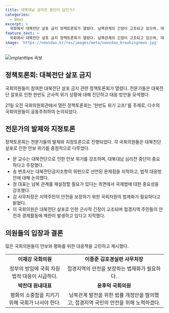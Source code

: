 ```yaml
---
title: 대북대남 심리전 중단이 답인가?
categories:
  - News
excerpt: >
  국회에서 대북전단 살포 금지 정책토론회가 열렸다. 남북관계의 긴장이 고조되고 있으며, 대북전단 살포와 대남 오물 풍선 등으로 인한 군사적 위기 상황이 우려되고 있다. 전문가들은 대북전단금지법 위헌판결에 대한 검토와 이를 해결할 수 있는 대안을 모색하기 위해 토론을 벌였으며, 접경지역 주민의 안보 불안과 경제적 피해에 대해 우려를 표명했다. 국회의원들은 국회 차원에서 법적 대안을 모색하고, 평화와 경제의 안보를 위해 노력할 것을 다짐했다. (단어 수: 91, 글자 수: 646)
feature_text: >
  국회에서 대북전단 살포 금지 정책토론회가 열렸다. 남북관계의 긴장이 고조되고 있으며, 대북전단 살포와 대남 오물 풍선 등으로 인한 군사적 위기 상황이 우려되고 있다. 전문가들은 대북전단금지법 위헌판결에 대한 검토와 이를 해결할 수 있는 대안을 모색하기 위해 토론을 벌였으며, 접경지역 주민의 안보 불안과 경제적 피해에 대해 우려를 표명했다. 국회의원들은 국회 차원에서 법적 대안을 모색하고, 평화와 경제의 안보를 위해 노력할 것을 다짐했다. (단어 수: 91, 글자 수: 646)
image: 'https://newsdao.kr/res/images/meta/newsdao_breakingnews.jpg'
---
```


<p><img src="https://newsdao.kr/res/images/meta/newsdao_breakingnews.jpg" alt="implanttips 속보" /></p>

<h2 data-ke-size="size26">정책토론회: 대북전단 살포 금지</h2>

<p>국회의원들이 참여한 대북전단 살포 금지 관련 정책토론회가 열렸다. 전문가들은 대북전단 살포로 인한 한반도 군사적 위기 상황에 대해 진단하고 대응 방안을 모색했다.</p>

<p data-ke-size="size16">21일 오전 국회의원회관에서 열린 정책토론회는 '한반도 위기 고조!'를 주제로, 다수의 국회의원들이 공동주최하여 논의되었다.</p>

<h2 data-ke-size="size24">전문가의 발제와 지정토론</h2>

<p>정책토론회는 전문가들의 발제와 지정토론으로 진행되었다. 각 국회의원들은 대북전단 살포로 인한 안보 위기를 중점적으로 다루었다.</p>

<ul>
<li>문 교수는 대북전단으로 인한 안보 위기를 강조하며, 대북대남 심리전 중단이 중요하다고 주장했다.</li>
<li>송 변호사는 대북전단금지조항의 위헌으로 선언된 문제점을 지적하고, 법적 대응방안에 대해 논의했다.</li>
<li>정 대표는 남북 관계를 재설정할 필요가 있다는 측면에서 국제법에 대한 중요성을 강조했다.</li>
<li>김 사무처장은 지역주민의 안전을 보장하기 위한 국회차원의 법제화가 필요하다고 밝혔다.</li>
<li>이 국회의원은 대북전단 살포로 인한 군사적 긴장이 고조되며 접경지역 주민들의 안전과 경제활동에 제한이 발생하고 있다고 지적했다.</li>
</ul>

<h2 data-ke-size="size24">의원들의 입장과 결론</h2>

<p>많은 국회의원들이 안보와 평화를 위한 대응책을 고민하고 제시했다.</p>

<table>
<tr>
<td style="text-align: center; height: 17px;"><b>이재강 국회의원</b></td>
<td style="text-align: center; height: 17px;"><b>이종준 김포경실련 사무처장</b></td>
</tr>
<tr>
<td style="text-align: center; height: 17px;">정부의 방임에 국회 차원 법적 대응이 시급하다.</td>
<td style="text-align: center; height: 17px;">접경지역의 안전을 보장하는 법제화가 필요하다.</td>
</tr>
<tr>
<td style="text-align: center; height: 17px;"><b>박찬대 원내대표</b></td>
<td style="text-align: center; height: 17px;"><b>윤후덕 국회의원</b></td>
</tr>
<tr>
<td style="text-align: center; height: 17px;">평화의 소중함을 지키기 위해 국회가 나서야 한다.</td>
<td style="text-align: center; height: 17px;">남북관계 발전을 위한 법률 개정안을 발의했고, 접경지역 국민의 안전을 위해 노력하겠다.</td>
</tr>
</table>

<p data-ke-size="size16">&nbsp;</p>


